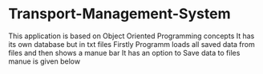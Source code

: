 # Transport-Management-System
This application is based on Object Oriented Programming concepts
It has its own database but in txt files
Firstly Programm loads all saved data from files and then shows a manue bar
It has an option to Save data to files manue is given below
